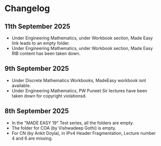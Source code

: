 # Changelog
## 11th September 2025
+ Under Engineering Mathematics, under Workbook section, Made Easy link leads to an empty folder.
+ Under Engineering Mathematics, under Workbook section, Made Easy RIB content has been taken down.

## 9th September 2025
+ Under Discrete Mathematics Workbooks, MadeEasy workbook isnt available.
+ Under Engineering Mathematics, PW Puneet Sir lectures have been taken down for copyright violationsd.

## 8th September 2025
+ In the "MADE EASY 19" Test series, all the folders are empty.
+ The folder for COA (by Vishwadeep Gothi) is empty.
+ For CN (by Ankit Doyla), in IPv4 Header Fragmentation, Lecture number 4 and 6 are missing.
